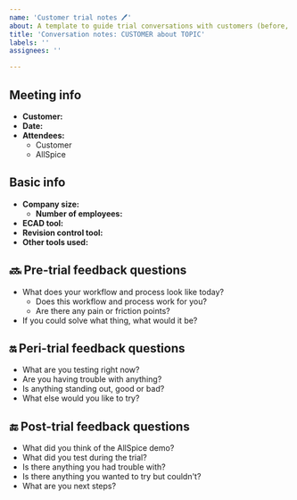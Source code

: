```yaml
---
name: 'Customer trial notes 🖊️'
about: A template to guide trial conversations with customers (before, during, and after!)
title: 'Conversation notes: CUSTOMER about TOPIC'
labels: ''
assignees: ''

---
```


## Meeting info

- **Customer:**
- **Date:**
- **Attendees:**
  - Customer
  - AllSpice

## Basic info

- **Company size:** 
  - **Number of employees:** 
- **ECAD tool:** 
- **Revision control tool:** 
- **Other tools used:** 

## 🔜 Pre-trial feedback questions

- What does your workflow and process look like today?
  - Does this workflow and process work for you?
  - Are there any pain or friction points?
- If you could solve what thing, what would it be?

## :on: Peri-trial feedback questions

- What are you testing right now?
- Are you having trouble with anything?
- Is anything standing out, good or bad?
- What else would you like to try?

## 🔚 Post-trial feedback questions

- What did you think of the AllSpice demo?
- What did you test during the trial?
- Is there anything you had trouble with?
- Is there anything you wanted to try but couldn't?
- What are you next steps?
